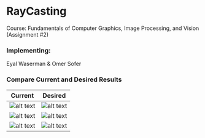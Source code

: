 # RayCasting  
Course: Fundamentals of Computer Graphics, Image Processing, and Vision (Assignment #2)

### Implementing:
Eyal Waserman & Omer Sofer

### Compare Current and Desired Results

Current                    |  Desired
:-------------------------:|:-------------------------:
![alt text](https://github.com/eyalw711/RayTracing/blob/master/scenes/Spheres.png "Spheres")  |  ![alt text](https://github.com/eyalw711/RayTracing/blob/master/%E2%80%8F%E2%80%8Fscenes2017/Spheres.png "Spheres")  
![alt text](https://github.com/eyalw711/RayTracing/blob/master/scenes/Pool.png "Pool")  |  ![alt text](https://github.com/eyalw711/RayTracing/blob/master/%E2%80%8F%E2%80%8Fscenes2017/MyPool.png "Pool")  
![alt text](https://github.com/eyalw711/RayTracing/blob/master/scenes/Triangle.png "Triangle")  |  ![alt text](https://github.com/eyalw711/RayTracing/blob/master/%E2%80%8F%E2%80%8Fscenes2017/MyTriangle.png "Triangle")  

